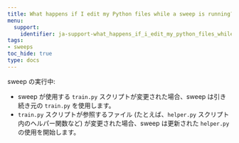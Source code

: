 ```yaml
---
title: What happens if I edit my Python files while a sweep is running?
menu:
  support:
    identifier: ja-support-what_happens_if_i_edit_my_python_files_while_a_sweep_is_running
tags:
- sweeps
toc_hide: true
type: docs
---
```


sweep の実行中:
- sweep が使用する `train.py` スクリプトが変更された場合、sweep は引き続き元の `train.py` を使用します。
- `train.py` スクリプトが参照するファイル (たとえば、`helper.py` スクリプト内のヘルパー関数など) が変更された場合、sweep は更新された `helper.py` の使用を開始します。
